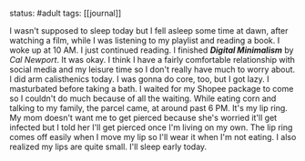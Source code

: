 status: #adult 
tags: [[journal]]

I wasn't supposed to sleep today but I fell asleep some time at dawn, after watching a film, while I was listening to my playlist and reading a book. I woke up at 10 AM. I just continued reading. I finished ***Digital Minimalism*** by *Cal Newport*. It was okay. I think I have a fairly comfortable relationship with social media and my leisure time so I don't really have much to worry about. I did arm calisthenics today. I was gonna do core, too, but I got lazy. I masturbated before taking a bath. I waited for my Shopee package to come so I couldn't do much because of all the waiting. While eating corn and talking to my family, the parcel came, at around past 6 PM. It's my lip ring. My mom doesn't want me to get pierced because she's worried it'll get infected but I told her I'll get pierced once I'm living on my own. The lip ring comes off easily when I move my lip so I'll wear it when I'm not eating. I also realized my lips are quite small. I'll sleep early today.